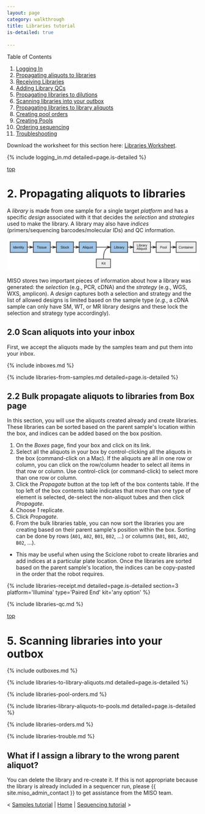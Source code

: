 ```yaml
---
layout: page
category: walkthrough
title: Libraries tutorial
is-detailed: true

---
```


<object data="presentations/libraries.pdf" width="800" height="500" type='application/pdf'> </object>


<div id="toc">
Table of Contents
<ol>
   <li><a href="#logging_in">Logging In</a></li>
   <li><a href="#props1">Propagating aliquots to libraries</a></li>
   <li><a href="#libraries-receipt">Receiving Libraries</a></li>
   <li><a href="#libraries-qc">Adding Library QCs</a></li>
   <li><a href="#props2">Propagating libraries to dilutions</a></li>
   <li><a href="#boxes">Scanning libraries into your outbox</a></li>
   <li><a href="#libraries-to-library-aliquots">Propagating libraries to library aliquots</a></li>
   <li><a href="#pool-orders">Creating pool orders</a></li>
   <li><a href="#libraries-library-aliquots-to-pools">Creating Pools</a></li>
   <li><a href="#libraries-orders">Ordering sequencing</a></li>
   <li><a href="#libraries-trouble">Troubleshooting</a></li>
</ol>
</div>

<div id="infobox">
Download the worksheet for this section here: <a href="3-0-libraries-worksheet">Libraries Worksheet</a>.
</div>

{% include logging_in.md detailed=page.is-detailed %}

<a name="props1" href="#" id="toplink">top</a>

# 2. Propagating aliquots to libraries

A _library_ is made from one sample for a single target _platform_ and
has a specific _design_ associated with it that decides the _selection_
and _strategies_ used to make the library. A library may also have _indices_
(primers/sequencing barcodes/molecular IDs) and QC information.

<img src="pics/flow-library.svg"/>

MISO stores two important pieces of information about how a library was generated:
the _selection_ (e.g., PCR, cDNA) and the _strategy_ (e.g., WGS, WXS,
amplicon). A _design_ captures both a selection and strategy and the list
of allowed designs is limited based on the sample type (_e.g._, a cDNA sample
can only have SM, WT, or MR library designs and these lock the selection and
strategy type accordingly).

## 2.0 Scan aliquots into your inbox

First, we accept the aliquots made by the samples team and put them into your
inbox.

{% include inboxes.md %}

{% include libraries-from-samples.md detailed=page.is-detailed %}


## 2.2 Bulk propagate aliquots to libraries from Box page

In this section, you will use the aliquots created already and create libraries.
These libraries can be sorted based on the parent sample's location within the box,
and indices can be added based on the box position.

1. On the _Boxes_ page, find your box and click on its link.
1. Select all the aliquots in your box by control-clicking all the aliquots
in the box (command-click on a Mac). If the aliquots are all in one row or column,
you can click on the row/column header to select all items in that row or column.
Use control-click (or command-click) to select more than one row or column.
1. Click the _Propagate_ button at the top left of the box contents table. If the
top left of the box contents table indicates that more than one type of element is
selected, de-select the non-aliquot tubes and then click _Propagate_.
1. Choose _1_ replicate.
1. Click _Propagate_.
1. From the bulk libraries table, you can now sort the libraries you are creating
based on their parent sample's position within the box. Sorting can be done by
rows (`A01`, `A02`, `B01`, `B02`, ...) or columns (`A01`, `B01`, `A02`, `B02`, ...).
  * This may be useful when using the Sciclone robot to create libraries and add
indices at a particular plate location. Once the libraries are sorted based on the
parent sample's location, the indices can be copy-pasted in the order that the
robot requires.

{% include libraries-receipt.md detailed=page.is-detailed section=3
  platform='Illumina' type='Paired End' kit='any option' %}

{% include libraries-qc.md %}

<a name="boxes" href="#" id="toplink">top</a>

# 5. Scanning libraries into your outbox

{% include outboxes.md %}


{% include libraries-to-library-aliquots.md detailed=page.is-detailed %}


{% include libraries-pool-orders.md %}


{% include libraries-library-aliquots-to-pools.md detailed=page.is-detailed %}


{% include libraries-orders.md %}


{% include libraries-trouble.md %}

## What if I assign a library to the wrong parent aliquot?
You can delete the library and re-create it. If this is not appropriate because the
library is already included in a sequencer run, please {{ site.miso_admin_contact }}
to get assistance from the MISO team.


< <a href="2-0-samples">Samples tutorial</a> | <a href="index">Home</a> | <a href="4-0-sequencing">Sequencing tutorial</a> >
